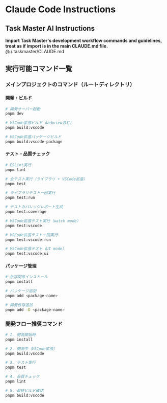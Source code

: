 # Claude Code Instructions

## Task Master AI Instructions
**Import Task Master's development workflow commands and guidelines, treat as if import is in the main CLAUDE.md file.**
@./.taskmaster/CLAUDE.md

## 実行可能コマンド一覧

### メインプロジェクトのコマンド（ルートディレクトリ）

#### 開発・ビルド
```bash
# 開発サーバー起動
pnpm dev

# VSCode拡張ビルド（webview含む）
pnpm build:vscode

# VSCode拡張パッケージビルド
pnpm build:vscode-package
```

#### テスト・品質チェック
```bash
# ESLint実行
pnpm lint

# 全テスト実行（ライブラリ + VSCode拡張）
pnpm test

# ライブラリテスト一回実行
pnpm test:run

# テストカバレッジレポート生成
pnpm test:coverage

# VSCode拡張テスト実行（watch mode）
pnpm test:vscode

# VSCode拡張テスト一回実行
pnpm test:vscode:run

# VSCode拡張テスト（UI mode）
pnpm test:vscode:ui
```

#### パッケージ管理
```bash
# 依存関係インストール
pnpm install

# パッケージ追加
pnpm add <package-name>

# 開発依存追加
pnpm add -D <package-name>
```

### 開発フロー推奨コマンド
```bash
# 1. 開発開始時
pnpm install

# 2. 開発中（VSCode拡張）
pnpm build:vscode

# 3. テスト実行
pnpm test

# 4. 品質チェック
pnpm lint

# 5. 最終ビルド確認
pnpm build:vscode
```
